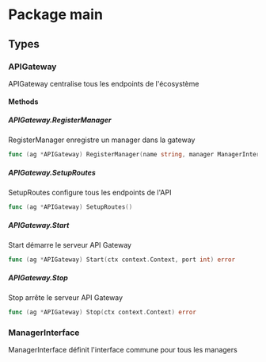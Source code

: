 # Package main

## Types

### APIGateway

APIGateway centralise tous les endpoints de l'écosystème


#### Methods

##### APIGateway.RegisterManager

RegisterManager enregistre un manager dans la gateway


```go
func (ag *APIGateway) RegisterManager(name string, manager ManagerInterface)
```

##### APIGateway.SetupRoutes

SetupRoutes configure tous les endpoints de l'API


```go
func (ag *APIGateway) SetupRoutes()
```

##### APIGateway.Start

Start démarre le serveur API Gateway


```go
func (ag *APIGateway) Start(ctx context.Context, port int) error
```

##### APIGateway.Stop

Stop arrête le serveur API Gateway


```go
func (ag *APIGateway) Stop(ctx context.Context) error
```

### ManagerInterface

ManagerInterface définit l'interface commune pour tous les managers


